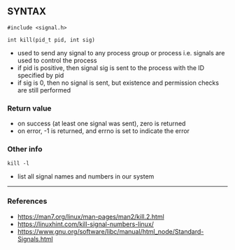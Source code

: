 ## SYNTAX
    #include <signal.h>
    
    int kill(pid_t pid, int sig)

 - used to send any signal to any process group or process i.e. signals are used to control the process
 - if pid is positive, then signal sig is sent to the process with the ID specified by pid
 - if sig is 0, then no signal is sent, but existence and permission checks are still performed

### Return value
 - on success (at least one signal was sent), zero is returned
 - on error, -1 is returned, and errno is set to indicate the error

### Other info
    kill -l

 - list all signal names and numbers in our system  

--------------------------------------------------------------
### References
 - https://man7.org/linux/man-pages/man2/kill.2.html
 - https://linuxhint.com/kill-signal-numbers-linux/
 - https://www.gnu.org/software/libc/manual/html_node/Standard-Signals.html

